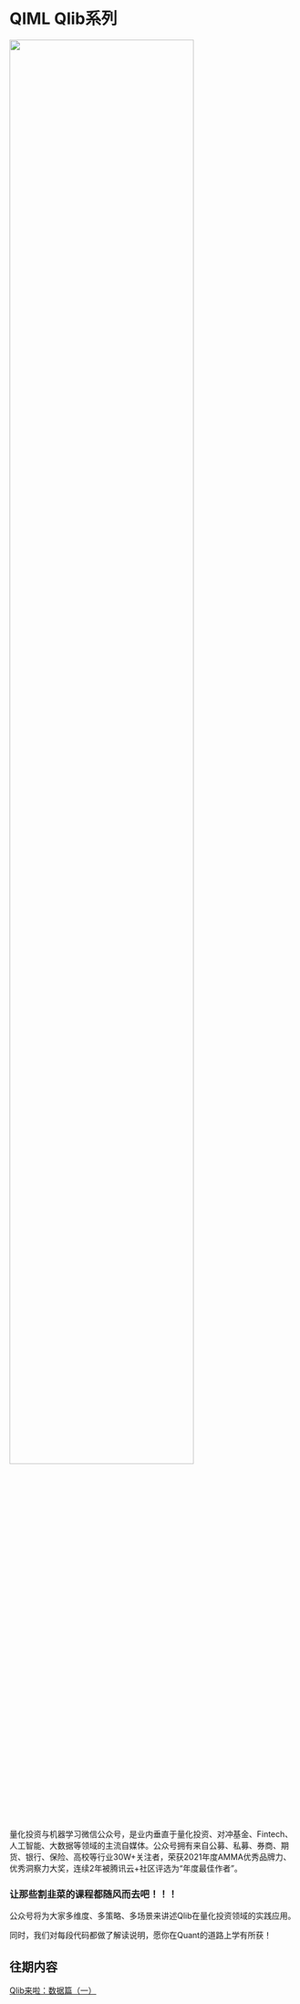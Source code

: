 # QIML Qlib系列

<img src="https://github.com/QuantWorld2022/backtrader/blob/master/QIML.jpg" width="80%">

量化投资与机器学习微信公众号，是业内垂直于量化投资、对冲基金、Fintech、人工智能、大数据等领域的主流自媒体。公众号拥有来自公募、私募、券商、期货、银行、保险、高校等行业30W+关注者，荣获2021年度AMMA优秀品牌力、优秀洞察力大奖，连续2年被腾讯云+社区评选为“年度最佳作者”。

### **让那些割韭菜的课程都随风而去吧！！！**

公众号将为大家多维度、多策略、多场景来讲述Qlib在量化投资领域的实践应用。

同时，我们对每段代码都做了解读说明，愿你在Quant的道路上学有所获！  


## 往期内容
[Qlib来啦：数据篇（一）](https://mp.weixin.qq.com/s?__biz=MzAxNTc0Mjg0Mg==&mid=2653329706&idx=1&sn=14ac0eb103889162b4ceab201032bd65&chksm=802d5b3fb75ad2296dbb51084e4fc7cd3fe743aea5d67691f22ecd79176ebee29b680b41fe55&token=563856683&lang=zh_CN#rd)
